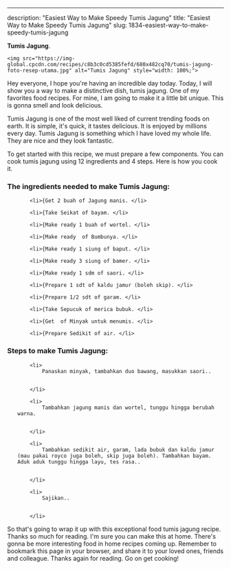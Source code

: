 ---
description: "Easiest Way to Make Speedy Tumis Jagung"
title: "Easiest Way to Make Speedy Tumis Jagung"
slug: 1834-easiest-way-to-make-speedy-tumis-jagung

<p>
	<strong>Tumis Jagung</strong>. 
	
</p>
<p>
	
	<img src="https://img-global.cpcdn.com/recipes/c8b3c0cd5385fefd/680x482cq70/tumis-jagung-foto-resep-utama.jpg" alt="Tumis Jagung" style="width: 100%;">
	
	
</p>
<p>
	Hey everyone, I hope you're having an incredible day today. Today, I will show you a way to make a distinctive dish, tumis jagung. One of my favorites food recipes. For mine, I am going to make it a little bit unique. This is gonna smell and look delicious.
</p>
	
<p>
	
</p>
<p>
	Tumis Jagung is one of the most well liked of current trending foods on earth. It is simple, it's quick, it tastes delicious. It is enjoyed by millions every day. Tumis Jagung is something which I have loved my whole life. They are nice and they look fantastic.
</p>

<p>
To get started with this recipe, we must prepare a few components. You can cook tumis jagung using 12 ingredients and 4 steps. Here is how you cook it.
</p>

<h3>The ingredients needed to make Tumis Jagung:</h3>

<ol>
	
		<li>{Get 2 buah of Jagung manis. </li>
	
		<li>{Take Seikat of bayam. </li>
	
		<li>{Make ready 1 buah of wortel. </li>
	
		<li>{Make ready  of Bumbunya. </li>
	
		<li>{Make ready 1 siung of baput. </li>
	
		<li>{Make ready 3 siung of bamer. </li>
	
		<li>{Make ready 1 sdm of saori. </li>
	
		<li>{Prepare 1 sdt of kaldu jamur (boleh skip). </li>
	
		<li>{Prepare 1/2 sdt of garam. </li>
	
		<li>{Take Sepucuk of merica bubuk. </li>
	
		<li>{Get  of Minyak untuk menumis. </li>
	
		<li>{Prepare Sedikit of air. </li>
	
</ol>
<p>
	
</p>

<h3>Steps to make Tumis Jagung:</h3>

<ol>
	
		<li>
			Panaskan minyak, tambahkan duo bawang, masukkan saori..
			
			
		</li>
	
		<li>
			Tambahkan jagung manis dan wortel, tunggu hingga berubah warna.
			
			
		</li>
	
		<li>
			Tambahkan sedikit air, garam, lada bubuk dan kaldu jamur (mau pakai royco juga boleh, skip juga boleh). Tambahkan bayam. Aduk aduk tunggu hingga layu, tes rasa..
			
			
		</li>
	
		<li>
			Sajikan..
			
			
		</li>
	
</ol>

<p>
	
</p>

<p>
	So that's going to wrap it up with this exceptional food tumis jagung recipe. Thanks so much for reading. I'm sure you can make this at home. There's gonna be more interesting food in home recipes coming up. Remember to bookmark this page in your browser, and share it to your loved ones, friends and colleague. Thanks again for reading. Go on get cooking!
</p>
